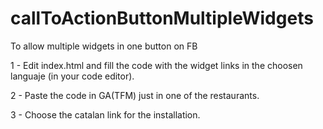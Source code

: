 # callToActionButtonMultipleWidgets
To allow multiple widgets in one button on FB

<p>1 - Edit index.html and fill the code with the widget links in the choosen languaje (in your code editor).</p>
<p>2 - Paste the code in GA(TFM) just in one of the restaurants.</p>
<p>3 - Choose the catalan link for the installation.</p>
